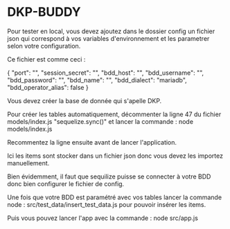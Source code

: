 # DKP-BUDDY

Pour tester en local, vous devez ajoutez dans le dossier config un fichier json qui correspond à vos variables d'environnement et les
parametrer selon votre configuration.

Ce fichier est comme ceci :

{
  "port": "",
  "session_secret": "",
  "bdd_host": "",
  "bdd_username": "",
  "bdd_password": "",
  "bdd_name": "",
  "bdd_dialect": "mariadb",
  "bdd_operator_alias": false
}

Vous devez créer la base de donnée qui s'apelle DKP.

Pour créer les tables automatiquement, décommenter la ligne 47 du fichier models/index.js "sequelize.sync()" et 
lancer la commande : node models/index.js

Recommentez la ligne ensuite avant de lancer l'application.

Ici les items sont stocker dans un fichier json donc vous devez les importez manuellement.

Bien évidemment, il faut que sequilize puisse se connecter à votre BDD donc bien configurer le fichier de config.

Une fois que votre BDD est paramétré avec vos tables lancer la commande node : src/test_data/insert_test_data.js pour pouvoir insérer les items.

Puis vous pouvez lancer l'app avec la commande : node src/app.js



